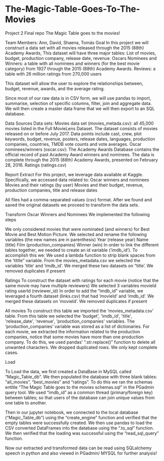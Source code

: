 # The-Magic-Table-Goes-To-The-Movies
Project 2 Final repo
 The Magic Table goes to the movies!

Team Members:
Ann, David, Shaena, Tomás
Goal
In this project we will construct a data set with all movies released through the 2015 (88th) Academy Awards, This dataset will have three major tables: 
List of movies, budget, production company, release date, revenue.
Oscars Nominees and Winners: a table with all nominees and winners (for the best movie category) from 1927 through the 2015 (88th) Academy Awards.
Reviews: a table with  26 million ratings from 270,000 users 

This dataset will allow the user to explore the relationships between, budget, revenue, awards, and the average rating. 

Since most of our raw data is in CSV form, we will use pandas to import, summarise, selection of specific columns, filter, join and aggregate data. We will then create a master data frame that we will then export to an SQL database. 

 
Data Sources
Data sets:
Movies data set (movies_metada.csv): all 45,000 movies listed in the Full MovieLens Dataset. The dataset consists of movies released on or before July 2017. Data points include cast, crew, plot keywords, budget, revenue, posters, release dates, languages, production companies, countries, TMDB vote counts and vote averages.
Oscar nominees/winners (oscar.csv): The Academy Awards Database contains the official record of past Academy Award winners and nominees. The data is complete through the 2015 (88th) Academy Awards, presented on February 28, 2016.
Ratings (ratings.csv)

Report
Extract
For this project, we leverage data available at Kaggle. Specifically, we accessed data related to: 
Oscar winners and nominees 
Movies and their ratings (by user)
Movies and their budget, revenue, production companies, title and release dates

All files had a comma-separated values (csv) format. After we found and saved the original datasets we proceed to transform the data sets.

Transform
Oscar Winners and Nominees
We implemented the following steps

We only considered movies that were nominated (and winners) for Best Movie and Best Motion Picture.
We selected and rename the following variables (the new names are in parenthesis)
Year (release year)
Name (title)
Film (production_companies)
Winner (win)
In order to link the different tables together, we needed to create an id variable (‘imdb_id’). To accomplish this we:
We used a lambda function to strip blank spaces from the ‘tittle” variable.
From the movies_metadata.csv we selected the variables ‘title’ and ‘imdb_id’. 
We merged these two datasets on “title’. 
We removed duplicates if present 

Ratings
To construct the dataset with ratings for each movie (notice that the same movie may have multiple reviewers)
We selected 3 variables
movieId
rating
userId (reviewer_id)
In order to add the “imdb_id” variable, we leveraged a fourth dataset (links.csv) that had ‘movieId’ and ‘imdb_id’. We merged these datasets on ‘movieId’. 
We removed duplicates if present

All movies
To construct this table we imported the ‘movies_metadata.csv’ table. 
From this table we selected the 'budget', 'imdb_id', 'title', 'release_date', 'revenue',  'production_companies' variables.
The ‘production_companies’ variable was stored as a list of dictionaries. For each movie, we extracted the information related to the production companies, notice that some movies have more than one production company. To do this, we used pandas’ “.str.replace()” function to delete all unwanted characters.
We dropped duplicated rows.
We only kept complete cases. 
 
Load

To Load the data, we first created a DataBase in MySQL called “Magic_Table_db”. We then populated the database with three blank tables: “all_movies”, “best_movies” and “ratings”. To do this we ran the schemas entitle “The Magic Table goes to the movies schemas.sql” in the PGadmin query tool. We used “imdb_id” as a common thread (primary/foreign key) between tables; so that users of the database can join unique values from one table to another. 

Then in our jupyter notebook, we connected to the local database (“Magic_Table_db”) using the “create_engine” function and verified that the empty tables were successfully created. We then use pandas to load the CSV converted DataFrames into the database using the “.to_sql” function. We then verified that the loading was successful using the “read_sql_query” function. 


Now our extracted and transformed data can be read using SQLalchemy speech in python and also viewed in PGadmin/ MYSQL for further analysis!


